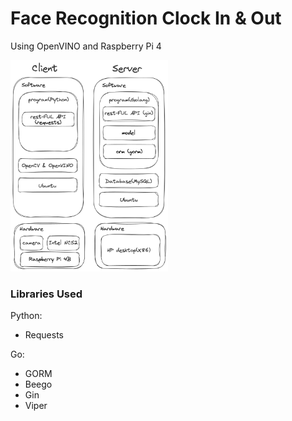 # Face Recognition Clock In & Out

Using OpenVINO and Raspberry Pi 4

<img src="https://github.com/rainyyyan/face_recognition_clock_in_out/blob/master/images/excalidraw.png?raw=true78-ddfe8c3412a7.png" width=50% height=50%>

### Libraries Used

Python: 

- Requests

Go:

- GORM
- Beego
- Gin
- Viper
